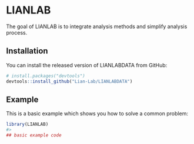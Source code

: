 
<!-- README.md is generated from README.Rmd. Please edit that file -->

# LIANLAB

<!-- badges: start -->
<!-- badges: end -->

The goal of LIANLAB is to integrate analysis methods and simplify analysis process.

## Installation

You can install the released version of LIANLABDATA from GitHub:

``` r
# install.packages("devtools")
devtools::install_github("Lian-Lab/LIANLABDATA")
```

## Example

This is a basic example which shows you how to solve a common problem:

``` r
library(LIANLAB)
#> 
## basic example code
```

